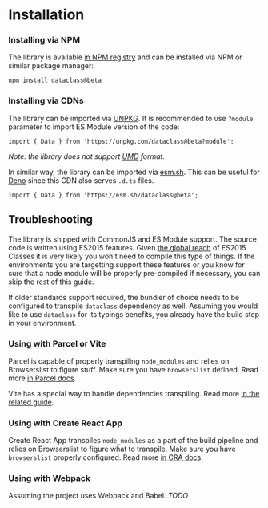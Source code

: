 # Installation

### Installing via NPM

The library is available [in NPM registry](https://www.npmjs.com/package/dataclass) and can be
installed via NPM or similar package manager:

```sh:no-line-numbers
npm install dataclass@beta
```

### Installing via CDNs

The library can be imported via [UNPKG](https://unpkg.com/). It is recommended to use `?module`
parameter to import ES Module version of the code:

```js:no-line-numbers
import { Data } from 'https://unpkg.com/dataclass@beta?module';
```

_Note: the library does not support [UMD](https://github.com/umdjs/umd) format._

In similar way, the library can be imported via [esm.sh](http://esm.sh/). This can be useful for
[Deno](https://deno.land/) since this CDN also serves `.d.ts` files.

```ts:no-line-numbers
import { Data } from 'https://esm.sh/dataclass@beta';
```

## Troubleshooting

The library is shipped with CommonJS and ES Module support. The source code is written using ES2015
features. Given [the global reach](https://caniuse.com/es6-class) of ES2015 Classes it is very
likely you won't need to compile this type of things. If the environments you are targetting support
these features or you know for sure that a node module will be properly pre-compiled if necessary,
you can skip the rest of this guide.

If older standards support required, the bundler of choice needs to be configured to transpile
`dataclass` dependency as well. Assuming you would like to use `dataclass` for its typings benefits,
you already have the build step in your environment.

### Using with Parcel or Vite

Parcel is capable of properly transpiling `node_modules` and relies on Browserslist to figure stuff.
Make sure you have `browserslist` defined. Read more
[in Parcel docs](https://parceljs.org/getting-started/webapp/#declaring-browser-targets).

Vite has a special way to handle dependencies transpiling. Read more
[in the related guide](https://vitejs.dev/guide/dep-pre-bundling.html).

### Using with Create React App

Create React App transpiles `node_modules` as a part of the build pipeline and relies on
Browserslist to figure what to transpile. Make sure you have `browserslist` properly configured.
Read more
[in CRA docs](https://create-react-app.dev/docs/supported-browsers-features/#configuring-supported-browsers).

### Using with Webpack

Assuming the project uses Webpack and Babel. _TODO_
